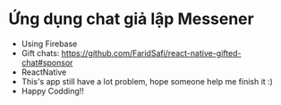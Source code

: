 # Ứng dụng chat giả lập Messener 
- Using Firebase
- Gift chats: https://github.com/FaridSafi/react-native-gifted-chat#sponsor
- ReactNative
- This's app still have a lot problem, hope someone help me finish it :)
- Happy Codding!! 